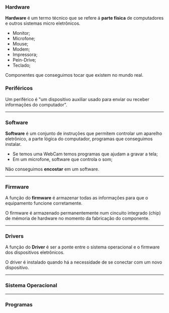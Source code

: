 ### Hardware

**Hardware** é um termo técnico que se refere á **parte física** de computadores e outros sistemas micro eletrônicos.

- Monitor;
- Microfone;
- Mouse;
- Modem;
- Impressora;
- Pein-Drive;
- Teclado;

Componentes que conseguimos tocar que existem no mundo real.

### Periféricos

Um periférico é "um dispositivo auxiliar usado para enviar ou receber informações do computador".

---

### Software

**Software** é um conjunto de instruções que permitem controlar um aparelho eletrônico, a parte lógica do computador, programas que conseguimos instalar.

- Se temos uma WebCam temos programas que ajudam a gravar a tela;
- Em um microfone, software que controla o som;

Não conseguimos **encostar** em um software.

---

### Firmware

A função do **firmware** é armazenar todas as informações para que o equipamento funcione corretamente.

O firmware é armazenado permanentemente num cincuito integrado (chip) de mémoria de hardware no momento da fabricação do componente.

---

### Drivers

A função do **Driver** é ser a ponte entre o sistema operacional e o firmware dos dispositivos eletrônicos.

O driver é instalado quando há a necessidade de se conectar com um novo dispositivo.

---

### Sistema Operacional

---

### Programas
